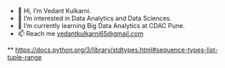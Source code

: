 - 👋 Hi, I’m Vedant Kulkarni.
- 👀 I’m interested in Data Analytics and Data Sciences.
- 🌱 I’m currently learning Big Data Analytics at CDAC Pune.
- 📫 Reach me vedantkulkarni65@gmail.com


**
https://docs.python.org/3/library/stdtypes.html#sequence-types-list-tuple-range


